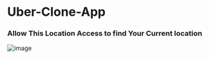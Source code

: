 # Uber-Clone-App

### Allow This Location Access to find Your Current location
![image](https://user-images.githubusercontent.com/62868878/116348325-8ab29c80-a80b-11eb-9724-ba8e2b2ef068.png)
